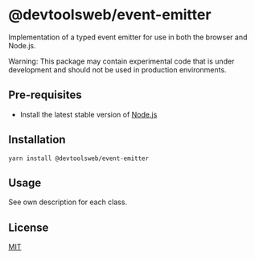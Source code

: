 # @devtoolsweb/event-emitter

Implementation of a typed event emitter for use in both the browser and Node.js.

Warning: This package may contain experimental code that is under development and should not be used in production environments.

## Pre-requisites

- Install the latest stable version of [Node.js](https://nodejs.org/en/)

## Installation

```
yarn install @devtoolsweb/event-emitter
```

## Usage

See own description for each class.

## License

[MIT](https://github.com/devtoolsweb/ts-goodies/blob/devtoolsweb/README.md)
